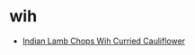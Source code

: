 # wih

 * [Indian Lamb Chops Wih Curried Cauliflower](../index/i/indian-lamb-chops-wih-curried-cauliflower-356730.json)
